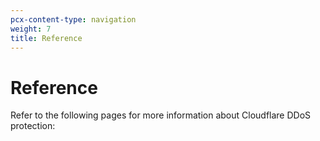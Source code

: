 ```yaml
---
pcx-content-type: navigation
weight: 7
title: Reference
---
```


# Reference

Refer to the following pages for more information about Cloudflare DDoS protection:

<DirectoryListing path="/reference" />

